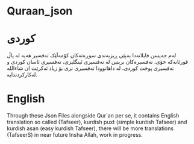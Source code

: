 # Quraan_json
# کوردی
لەم جەیسن فایلانەدا بەپێی ڕیزبەندی سوڕەتەکان کۆمەڵێک تەفسیر هەیە لە پاڵ قورئانەکە خۆی، تەفسیرەکان بریتین لە تەفسیری ئینگلیزی، تەفسیری ئاسان کوردی و تەفسیری پوخت کوردی، لە داهاتوودا تەفسیری تری بۆ زیاد ئەکرێت ان شاءالله لەکارکردندایە.
# English
Through these Json Files alongside Qur`an per se, it contains English translation so called (Tafseer), kurdish puxt (simple kurdish Tafseer) and kurdish asan (easy kurdish Tafseer), there will be more translations (TafseerS) in near future Insha Allah, work in progress.
